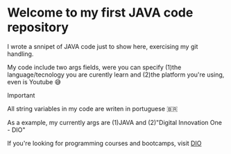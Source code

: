 # Welcome to my first JAVA code repository

I wrote a snnipet of JAVA code just to show here, exercising my git handling.

My code include two args fields, were you can specify (1)the language/tecnology you
are curently learn and (2)the platform you're using, even is Youtube 😅

> [!IMPORTANT]
> All string variables in my code are writen in portuguese 🇧🇷

As a example, my currently args are (1)JAVA and (2)"Digital Innovation One - DIO"

If you're looking for programming courses and bootcamps, visit [DIO](https://www.dio.me/)
